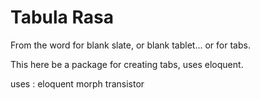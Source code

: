Tabula Rasa
===========

From the word for blank slate, or blank tablet... or for tabs. 

This here be a package for creating tabs, uses eloquent. 

uses : 
	eloquent
	morph
	transistor